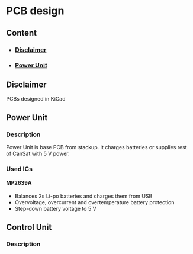 # PCB design
## Content
* ### [Disclaimer](#disclaimer-1)
* ### [Power Unit](#power-unit-1)

## Disclaimer
PCBs designed in KiCad

## Power Unit
### Description
Power Unit is base PCB from stackup. It charges batteries or supplies rest of CanSat with 5 V power.
### Used ICs
#### MP2639A
* Balances 2s Li-po batteries and charges them from USB
* Overvoltage, overcurrent and overtemperature battery protection
* Step-down battery voltage to 5 V

## Control Unit
### Description

